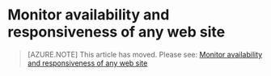 <properties 
    pageTitle="Monitor availability and responsiveness of any web site" 
    description="Create web tests to verify the responsiveness and availability of Azure web apps." 
    services="azure-portal" 
    documentationCenter=""
    authors="alancameronwills" 
    manager="keboyd"/>

<tags
    ms.service="azure-portal" 
    ms.workload="na" 
    ms.tgt_pltfrm="na" 
    ms.devlang="na" 
    ms.topic="article" 
    ms.date="04/28/2015" 
    ms.author="awills"/>


# Monitor availability and responsiveness of any web site


> [AZURE.NOTE] This article has moved. Please see: [Monitor availability and responsiveness of any web site](../app-insights-monitor-web-app-availability.md)
 
